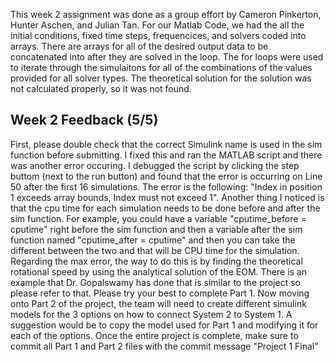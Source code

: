 This week 2 assignment was done as a group effort by Cameron Pinkerton, Hunter Aschen, and Julian Tan. For our Matlab Code, we had the all the initial conditions, fixed time steps, frequencices, and solvers coded into arrays. There are arrays for all of the desired output data to be concatenated into after they are solved in the loop. The for loops were used to iterate through the simulaitons for all of the combinations of the values provided for all solver types. The theoretical solution for the solution was not calculated properly, so it was not found.

## Week 2 Feedback (5/5)
First, please double check that the correct Simulink name is used in the sim function before submitting. I fixed this and ran the MATLAB script and there was another error occuring. I debugged the script by clicking the step buttom (next to the run button) and found that the error is occurring on Line 50 after the first 16 simulations. The error is the following: "Index in position 1 exceeds array bounds, Index must not exceed 1". Another thing I noticed is that the cpu time for each simulation needs to be done before and after the sim function. For example, you could have a variable "cputime_before = cputime" right before the sim function and then a variable after the sim function named "cputime_after = cputime" and then you can take the different between the two and that will be CPU time for the simulation. Regarding the max error, the way to do this is by finding the theoretical rotational speed by using the analytical solution of the EOM. There is an example that Dr. Gopalswamy has done that is similar to the project so please refer to that. Please try your best to complete Part 1. Now moving onto Part 2 of the project, the team will need to create different simulink models for the 3 options on how to connect System 2 to System 1. A suggestion would be to copy the model used for Part 1 and modifying it for each of the options. Once the entire project is complete, make sure to commit all Part 1 and Part 2 files with the commit message "Project 1 Final"